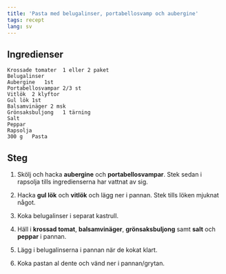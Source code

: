 ```yaml
---
title: 'Pasta med belugalinser, portabellosvamp och aubergine'
tags: recept
lang: sv
---
```


## Ingredienser

```
Krossade tomater  1 eller 2	paket
Belugalinser
Aubergine   1st
Portabellosvampar 2/3 st
Vitlök  2 klyftor
Gul lök 1st
Balsamvinäger 2 msk
Grönsaksbuljong   1 tärning
Salt
Peppar
Rapsolja
300 g	Pasta
```

## Steg

1. Skölj och hacka **aubergine** och **portabellosvampar**. Stek sedan i rapsolja tills ingredienserna har vattnat av sig.

2. Hacka **gul lök** och **vitlök** och lägg ner i pannan. Stek tills löken mjuknat något.

3. Koka belugalinser i separat kastrull.

4. Häll i **krossad tomat**, **balsamvinäger**, **grönsaksbuljong** samt **salt** och **peppar** i pannan.

5. Lägg i belugalinserna i pannan när de kokat klart.

6. Koka pastan al dente och vänd ner i pannan/grytan.

<br>
